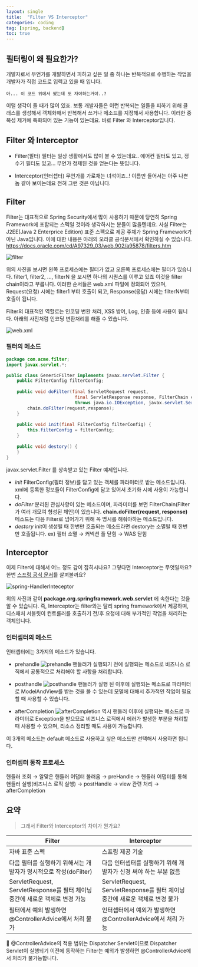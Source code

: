 ```yaml
---
layout: single
title:  "Filter VS Interceptor"
categories: coding
tag: [spring, backend]
toc: true
---
```


## 필터링이 왜 필요한가?

개발자로서 무언가를 개발하면서 피하고 싶은 일 중 하나는 반복적으로 수행하는 작업을 
개발자가 직접 코드로 입력고 있을 때 입니다.

```
아... 이 코드 위에서 짰는데 또 자야하는거야..?
```

이럴 생각이 들 때가 많이 있죠. 보통 개발자들은 이런 반복되는 일들을 피하기 위해 클래스를 생성해서
객체화해서 반복해서 쓰거나 메소드를 지정해서 사용합니다. 이러한 중복성 제거에 특화되어 있는 기능이 있는데요.
바로 Filter 와 Interceptor입니다.

## Filter 와 Interceptor

- Filter(필터)
	필터는 일상 생활에서도 많이 볼 수 있는데요.. 에어컨 필터도 있고, 정수기 필터도 있고...
	무언가 정제된 것을 얻는다는 뜻입니다.

- Interceptor(인터셉터)
	무언가를 가로채는 녀석이죠..! 이름만 들어서는 아주 나쁜 놈 같아 보이는데요 전혀 그런 것은 아닙니다.

## Filter

Filter는 대표적으로 Spring Security에서 많이 사용하기 때문에 당연히 Spring Framework에 포함되는 스펙일 것이라 생각하시는 분들이 많을텐데요.
사실 Filter는 J2EE(Java 2 Enterprice Edition) 표준 스펙으로 제공 주체가 Spring Framework가 아닌 Java입니다. 이에 대한 내용은 아래의 오라클 공식문서에서 확인하실 수 있습니다.
https://docs.oracle.com/cd/A97329_03/web.902/a95878/filters.htm

![filter](https://velog.velcdn.com/images/yelosta/post/84faba5a-430a-4831-bcd0-540fced97330/image.png)


위의 사진을 보시면 왼쪽 프로세스에는 필터가 없고 오른쪽 프로세스에는 필터가 있습니다.
filter1, filter2, ..., filterN 을 보시면 하나의 시퀀스를 이루고 있죠 이것을 filter chain이라고 부릅니다.
이러한 순서들은 web.xml 파일에 정의되어 있으며, Request(요청) 시에는 filter1 부터 호출이 되고, Response(응답) 시에는 filterN부터 호출이 됩니다.

Filter의 대표적인 역할로는 인코딩 변환 처리, XSS 방어, Log, 인증 등에 사용이 됩니다.
아래의 사진처럼 인코딩 변환처리를 해줄 수 있습니다.

![web.xml](https://velog.velcdn.com/images/yelosta/post/62e773e8-95c7-4365-b987-62cfef633aae/image.png)

### 필터의 메소드

```java
package com.acme.filter;
import javax.servlet.*;

public class GenericFilter implements javax.servlet.Filter {
	public FilterConfig filterConfig;
    
	public void doFilter(final ServletRequest request,
    					  final ServletResponse response, FilterChain chain)
                          throws java.io.IOException, javax.servlet.ServletException {
		chain.doFilter(request,response);    	                      
    }
    
    public void init(final FilterConfig filterConfig) {
    	this.filterConfig = filterConfig;
    }
    
    public void destory() {
    }
}
```

javax.servlet.Filter 를 상속받고 있는 Filter 예제입니다.
- _init_
	FilterConfig(필터 정보)를 담고 있는 객체를 파라미터로 받는 메소드입니다. xml에 등록한 정보들이 FilterConfig에 담고 있어서 초기화 시에 사용이 가능합니다.
- _doFilter_
	분리된 관심사항이 있는 메소드이며, 파라미터를 보면 FilterChain(Filter가 여러 개모여 형성된 체인)이 있습니다. **chain.doFilter(request, response)** 메소드는 다음 Filter로 넘어가기 위해 꼭 명시를 해줘야하는 메소드입니다.
- _destory_
	init이 생성될 때 한번만 호출되는 메소드라면 destory는 소멸될 때 한번만 호출됩니다. 
    ex) 필터 소멸 → 커넥션 풀 닫힘 → WAS 닫힘

## Interceptor

이제 Filter에 대해서 어느 정도 감이 잡히시나요? 그렇다면 Interceptor는 무엇일까요?
한번 [스프링 공식 문서](https://docs.spring.io/spring-framework/docs/current/javadoc-api/org/springframework/web/servlet/HandlerInterceptor.html)를 살펴볼까요?

![spring-HandlerInteceptor](https://velog.velcdn.com/images/yelosta/post/1696fe4b-f0a1-4d70-a0c0-84dbf01ac80b/image.png)

위의 사진과 같이 **package.org.springframework.web.servlet** 에 속한다는 것을 알 수 있습니다. 즉, Interceptor는 filter와는 달리 spring framework에서 제공하며, 디스패처 서블릿이 컨트롤러를 호출하기 전/후 요청에 대해 부가적인 작업을 처리하는 객체입니다.

### 인터셉터의 메소드
인터셉터에는 3가지의 메소드가 있습니다.

- prehandle
  ![prehandle](https://velog.velcdn.com/images/yelosta/post/3384c103-cbb9-4644-89a4-bcbd263bfdd3/image.png)
  핸들러가 실행되기 전에 실행되는 메소드로 비즈니스 로직에서 공통적으로 처리해야 할 사항을 처리합니다.

- posthandle
  ![posthandle](https://velog.velcdn.com/images/yelosta/post/fc5da59d-6a47-443b-956d-7beec8d85509/image.png)
  핸들러가 실행 된 이후에 실행되는 메소드로 파라미터로 ModelAndView를 받는 것을 볼 수 있는데 모델에 대해서 추가적인 작업이 필요할 때 사용할 수 있습니다.

- afterCompletion
  ![afterCompletion](https://velog.velcdn.com/images/yelosta/post/b31abeca-4942-40e0-9341-d2567fa2c419/image.png)
  역시 핸들러 이후에 실행되는 메소드로 파라미터로 Exception을 받으므로 비즈니스 로직에서 에러가 발생한 부분을 처리할 때 사용할 수 있으며, 리소스 정리할 때도 사용이 가능합니다.

이 3개의 메소드는 default 메소드로 사용하고 싶은 메소드만 선택해서 사용하면 됩니다.

### 인터셉터 동작 프로세스
핸들러 조회 → 알맞은 핸들러 어댑터 불러옴 → preHandle → 핸들러 어댑터를 통해 핸들러 실행(비즈니스 로직 실행) → postHandle → view 관련 처리 → afterCompletion

## 요약

> 그래서 Filter와 Interceptor의 차이가 뭔가요?

|Filter|Interceptor|
|---|---|
|자바 표준 스펙|스프링 제공 기술|
|다음 필터를 실행하기 위해서는 개발자가 명시적으로 작성(doFilter)|다음 인터셉터를 실행하기 위해 개발자가 신경 써야 하는 부분 없음|
|ServletRequest, ServletResponse를 필터 체이닝 중간에 새로운 객체로 변경 가능|ServletRequest, ServletResponse를 필터 체이닝 중간에 새로운 객체로 변경 불가|
|필터에서 예외 발생하면 @ControllerAdvice에서 처리 불가|인터셉터에서 예외가 발생하면 @ControllerAdvice에서 처리 가능|

👀 @ControllerAdvice의 적용 범위는 Dispatcher Servlet이므로 Dispatcher Servlet이 실행되기 이전에 동작하는 Filter는 예외가 발생하면 @ControllerAdvice에서 처리가 불가능합니다. 













